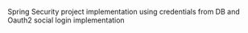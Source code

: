Spring Security project implementation using credentials from DB and Oauth2 social login implementation 
